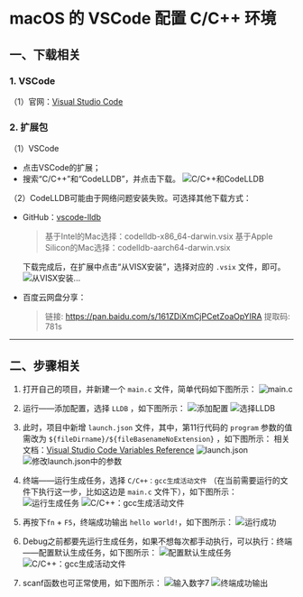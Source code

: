 # macOS 的 VSCode 配置 C/C++ 环境

## 一、下载相关
### 1. VSCode
（1）官网：[Visual Studio Code](https://code.visualstudio.com/)

### 2. 扩展包
（1）VSCode
  - 点击VSCode的扩展；
  - 搜索“C/C++”和“CodeLLDB”，并点击下载。
  ![C/C++和CodeLLDB](../img/img01.png)
  
（2）CodeLLDB可能由于网络问题安装失败。可选择其他下载方式：
  - GitHub：[vscode-lldb](https://github.com/vadimcn/vscode-lldb/releases)
    > 基于Intel的Mac选择：codelldb-x86_64-darwin.vsix
    > 基于Apple Silicon的Mac选择：codelldb-aarch64-darwin.vsix
  
    下载完成后，在扩展中点击“从VISX安装”，选择对应的 `.vsix` 文件，即可。
  ![从VISX安装...](../img/img14.png)
  - 百度云网盘分享：
    > 链接: https://pan.baidu.com/s/161ZDiXmCjPCetZoaOpYIRA
    > 提取码: 781s

---

## 二、步骤相关
1. 打开自己的项目，并新建一个 `main.c` 文件，简单代码如下图所示：
![main.c](../img/img02.png)

2. 运行——添加配置，选择 `LLDB` ，如下图所示：
![添加配置](../img/img03.png)
![选择LLDB](../img/img04.png)

3. 此时，项目中新增 `launch.json` 文件，其中，第11行代码的 `program` 参数的值需改为 `${fileDirname}/${fileBasenameNoExtension}` ，如下图所示：
相关文档：[Visual Studio Code Variables Reference](https://code.visualstudio.com/docs/editor/variables-reference)
![launch.json](../img/img05.png)
![修改launch.json中的参数](../img/img06.png)

4. 终端——运行生成任务，选择 `C/C++：gcc生成活动文件` （在当前需要运行的文件下执行这一步，比如这边是 `main.c` 文件下），如下图所示：
![运行生成任务](../img/img07.png)
![C/C++：gcc生成活动文件](../img/img08.png)

5. 再按下`fn` + `F5`，终端成功输出 `hello world!`，如下图所示：
![运行成功](../img/img09.png)

6. Debug之前都要先运行生成任务，如果不想每次都手动执行，可以执行：终端——配置默认生成任务，如下图所示：
![配置默认生成任务](../img/img10.png)
![C/C++：gcc生成活动文件](../img/img11.png)

7. scanf函数也可正常使用，如下图所示：
![输入数字7](../img/img12.png)
![终端成功输出](../img/img13.png)